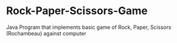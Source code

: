 # Rock-Paper-Scissors-Game
Java Program that implements basic game of Rock, Paper, Scissors (Rochambeau) against computer 
